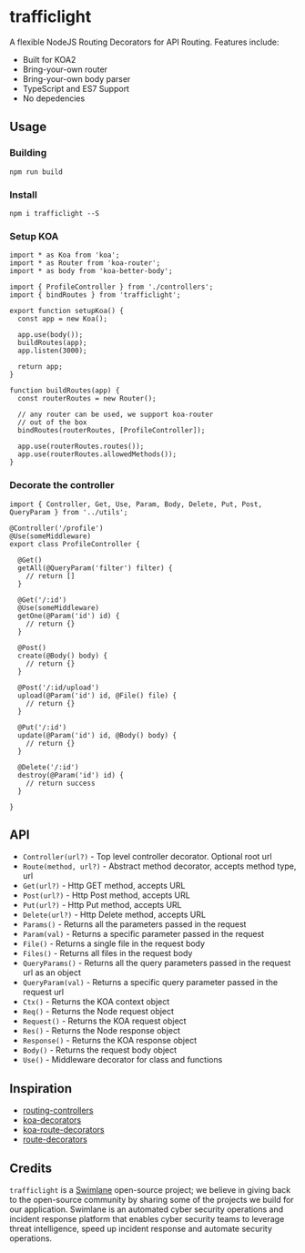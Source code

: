 # trafficlight
A flexible NodeJS Routing Decorators for API Routing. Features include:

- Built for KOA2
- Bring-your-own router
- Bring-your-own body parser
- TypeScript and ES7 Support
- No depedencies

## Usage

### Building
`npm run build`

### Install
`npm i trafficlight --S`

### Setup KOA
```
import * as Koa from 'koa';
import * as Router from 'koa-router';
import * as body from 'koa-better-body';

import { ProfileController } from './controllers';
import { bindRoutes } from 'trafficlight';

export function setupKoa() {
  const app = new Koa();

  app.use(body());
  buildRoutes(app);
  app.listen(3000);

  return app;
}

function buildRoutes(app) {
  const routerRoutes = new Router();

  // any router can be used, we support koa-router
  // out of the box
  bindRoutes(routerRoutes, [ProfileController]);

  app.use(routerRoutes.routes());
  app.use(routerRoutes.allowedMethods());
}
```

### Decorate the controller
```
import { Controller, Get, Use, Param, Body, Delete, Put, Post, QueryParam } from '../utils';

@Controller('/profile')
@Use(someMiddleware)
export class ProfileController {

  @Get()
  getAll(@QueryParam('filter') filter) {
    // return []
  }

  @Get('/:id')
  @Use(someMiddleware)
  getOne(@Param('id') id) {
    // return {}
  }

  @Post()
  create(@Body() body) {
    // return {}
  }

  @Post('/:id/upload')
  upload(@Param('id') id, @File() file) {
    // return {}
  }

  @Put('/:id')
  update(@Param('id') id, @Body() body) {
    // return {}
  }

  @Delete('/:id')
  destroy(@Param('id') id) {
    // return success
  }

}
```

## API
- `Controller(url?)` - Top level controller decorator. Optional root url
- `Route(method, url?)` - Abstract method decorator, accepts method type, url
- `Get(url?)` - Http GET method, accepts URL
- `Post(url?)` - Http Post method, accepts URL
- `Put(url?)` - Http Put method, accepts URL
- `Delete(url?)` - Http Delete method, accepts URL
- `Params()` - Returns all the parameters passed in the request
- `Param(val)` - Returns a specific parameter passed in the request
- `File()` - Returns a single file in the request body
- `Files()` - Returns all files in the request body
- `QueryParams()` - Returns all the query parameters passed in the request url as an object
- `QueryParam(val)` - Returns a specific query parameter passed in the request url
- `Ctx()` - Returns the KOA context object
- `Req()` - Returns the Node request object
- `Request()` - Returns the KOA request object
- `Res()` - Returns the Node response object
- `Response()` - Returns the KOA response object
- `Body()` - Returns the request body object
- `Use()` - Middleware decorator for class and functions

## Inspiration
- [routing-controllers](https://github.com/pleerock/routing-controllers)
- [koa-decorators](https://github.com/DavidCai1993/koa-decorators)
- [koa-route-decorators](https://github.com/xmlking/koa-router-decorators)
- [route-decorators](https://github.com/buunguyen/route-decorators)

## Credits
`trafficlight` is a [Swimlane](http://swimlane.com) open-source project; we believe in giving back to the open-source community by sharing some of the projects we build for our application. Swimlane is an automated cyber security operations and incident response platform that enables cyber security teams to leverage threat intelligence, speed up incident response and automate security operations.

